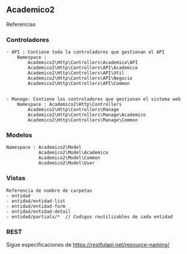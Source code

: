 
## Academico2 

Referencias

### Controladores

	- API : Contiene toda la controladores que gestionan el API
		Namespace : 
			Academico2\Http\Controllers\Academico\API
			Academico2\Http\Controllers\API\Academico
			Academico2\Http\Controllers\API\Util
			Academico2\Http\Controllers\API\Negocio
			Academico2\Http\Controllers\API\Common


	- Manage: Contiene los controladores que gestionan el sistema web
		Namespace : Academico2\Http\Controllers
			Academico2\Http\Controllers\Manage
			Academico2\Http\Controllers\Manage\Academico
			Academico2\Http\Controllers\Manage\Common


### Modelos 
		
	Namespace : Academico2\Model
				Academico2\Model\Academico
				Academico2\Model\Common
				Academico2\Model\User
		

### Vistas
	Referencia de nombre de carpetas
	- entidad
	- entidad/entidad-list
	- entidad/entidad-form
	- entidad/entidad-detail
	- entidad/partials/*  // Codigos reutilizables de cada entidad


### REST
Sigue especificaciones de https://restfulapi.net/resource-naming/